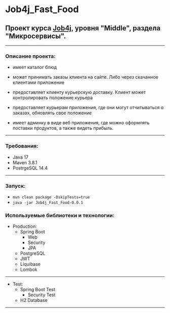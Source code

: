 # Job4j_Fast_Food
## Проект курса **[Job4j](https://job4j.ru/)**, уровня "Middle", раздела "Микросервисы".
___
### Описание проекта:
- имеет каталог блюд

- может принимать заказы клиента на сайте. Либо через скачанное клиентами приложение

- предоставляет клиенту курьерскую доставку. Клиент может контролировать положение курьера

- предоставляет курьерам приложения, где они могут отчитываться о заказах, обновлять свое положение

- имеет админку в виде веб приложения, где можно оформлять поставки продуктов, а также видеть прибыль.
___
### Требования:
- Java 17
- Maven 3.8.1
- PostrgeSQL 14.4
___
### Запуск:
- ```mvn clean package -DskipTests=true```
- ```java -jar Job4j_Fast_Food-0.0.1```
### Используемые библиотеки и технологии:
- Production:
  - Spring Boot
    - Web
    - Security
    - JPA
  - PostgreSQL
  - JWT
  - Liquibase
  - Lombok
___
- Test:       
   - Spring Boot Test
     - Security Test
   - H2 Database
___
   